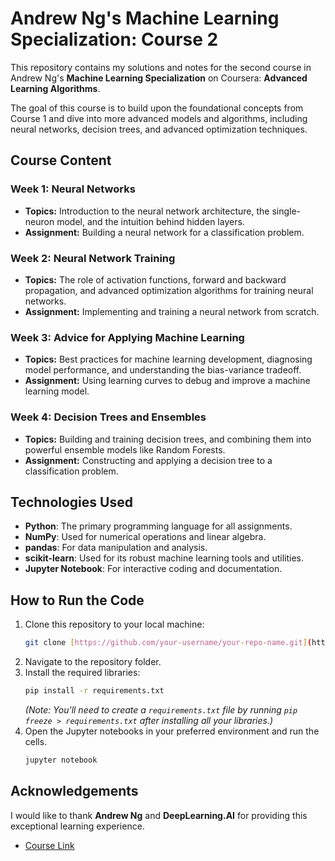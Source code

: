 # Andrew Ng's Machine Learning Specialization: Course 2

This repository contains my solutions and notes for the second course in Andrew Ng's **Machine Learning Specialization** on Coursera: **Advanced Learning Algorithms**.

The goal of this course is to build upon the foundational concepts from Course 1 and dive into more advanced models and algorithms, including neural networks, decision trees, and advanced optimization techniques.

## Course Content

### **Week 1: Neural Networks**
* **Topics:** Introduction to the neural network architecture, the single-neuron model, and the intuition behind hidden layers.
* **Assignment:** Building a neural network for a classification problem.

### **Week 2: Neural Network Training**
* **Topics:** The role of activation functions, forward and backward propagation, and advanced optimization algorithms for training neural networks.
* **Assignment:** Implementing and training a neural network from scratch.

### **Week 3: Advice for Applying Machine Learning**
* **Topics:** Best practices for machine learning development, diagnosing model performance, and understanding the bias-variance tradeoff.
* **Assignment:** Using learning curves to debug and improve a machine learning model.

### **Week 4: Decision Trees and Ensembles**
* **Topics:** Building and training decision trees, and combining them into powerful ensemble models like Random Forests.
* **Assignment:** Constructing and applying a decision tree to a classification problem.

## Technologies Used

* **Python**: The primary programming language for all assignments.
* **NumPy**: Used for numerical operations and linear algebra.
* **pandas**: For data manipulation and analysis.
* **scikit-learn**: Used for its robust machine learning tools and utilities.
* **Jupyter Notebook**: For interactive coding and documentation.

## How to Run the Code

1.  Clone this repository to your local machine:
    ```bash
    git clone [https://github.com/your-username/your-repo-name.git](https://github.com/your-username/your-repo-name.git)
    ```
2.  Navigate to the repository folder.
3.  Install the required libraries:
    ```bash
    pip install -r requirements.txt
    ```
    *(Note: You'll need to create a `requirements.txt` file by running `pip freeze > requirements.txt` after installing all your libraries.)*
4.  Open the Jupyter notebooks in your preferred environment and run the cells.
    ```bash
    jupyter notebook
    ```

## Acknowledgements

I would like to thank **Andrew Ng** and **DeepLearning.AI** for providing this exceptional learning experience.

* [Course Link](https://www.coursera.org/learn/advanced-learning-algorithms)
